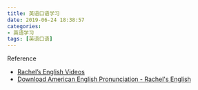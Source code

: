 ```yaml
---
title: 英语口语学习
date: 2019-06-24 18:38:57
categories:
- 英语学习
tags: [英语口语]
---
```


Reference
* [Rachel’s English Videos](https://rachelsenglish.com/video-categories/)
* [Download American English Pronunciation - Rachel's English](https://talk.zabanshenas.com/uploads/default/original/2X/6/6c24351748f1ca841396a72872712aa234262ee3.pdf)


